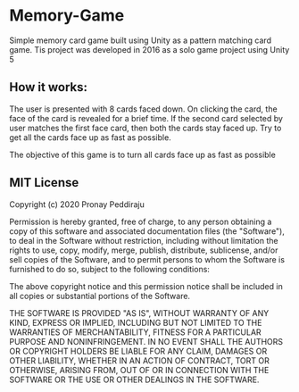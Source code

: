 # Memory-Game
Simple memory card game built using Unity as a pattern matching card game. Tis project was developed in 2016 as a solo game project using Unity 5

## How it works:
The user is presented with 8 cards faced down. On clicking the card, the face of the card is revealed for a brief time. 
If the second card selected by user matches the first face card, then both the cards stay faced up. Try to get all the cards face up as fast as possible.

The objective of this game is to turn all cards face up as fast as possible 

## MIT License

Copyright (c) 2020 Pronay Peddiraju

Permission is hereby granted, free of charge, to any person obtaining a copy
of this software and associated documentation files (the "Software"), to deal
in the Software without restriction, including without limitation the rights
to use, copy, modify, merge, publish, distribute, sublicense, and/or sell
copies of the Software, and to permit persons to whom the Software is
furnished to do so, subject to the following conditions:

The above copyright notice and this permission notice shall be included in all
copies or substantial portions of the Software.

THE SOFTWARE IS PROVIDED "AS IS", WITHOUT WARRANTY OF ANY KIND, EXPRESS OR
IMPLIED, INCLUDING BUT NOT LIMITED TO THE WARRANTIES OF MERCHANTABILITY,
FITNESS FOR A PARTICULAR PURPOSE AND NONINFRINGEMENT. IN NO EVENT SHALL THE
AUTHORS OR COPYRIGHT HOLDERS BE LIABLE FOR ANY CLAIM, DAMAGES OR OTHER
LIABILITY, WHETHER IN AN ACTION OF CONTRACT, TORT OR OTHERWISE, ARISING FROM,
OUT OF OR IN CONNECTION WITH THE SOFTWARE OR THE USE OR OTHER DEALINGS IN THE
SOFTWARE.
